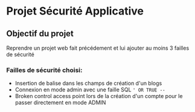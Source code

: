 # Projet Sécurité Applicative

## Objectif du projet
Reprendre un projet web fait précédement et lui ajouter au moins 3 failles de sécurité

### Failles de sécurité choisi:
- Insertion de balise dans les champs de création d'un blogs
- Connexion en mode admin avec une faille SQL ```' OR TRUE --```
- Broken control access point lors de la création d'un compte pour le passer directement en mode ADMIN
